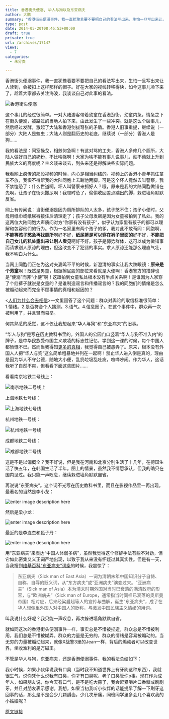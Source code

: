 ```yaml
---
title: 香港街头便溺, 华人与狗以及东亚病夫
author: 大鹏
summary: "香港街头便溺事件，我一直犹豫着要不要把自己的看法写出来，生怕一旦写出来让人读到，会被扣上这样那样的帽子。好在大家的视线转移得快，如今这事儿冷下来了，趁着大家都去关注海波，我谈谈自己对此事的看法。"
type: post
date: 2014-05-20T08:46:53+00:00
draft: true
private: true
url: /archives/17147
views:
  - 7
categories:
  - 未分类

---
```

香港街头便溺事件，我一直犹豫着要不要把自己的看法写出来，生怕一旦写出来让人读到，会被扣上这样那样的帽子。好在大家的视线转移得快，如今这事儿冷下来了，趁着大家都去关注海波，我谈谈自己对此事的看法。

![香港街头便溺][1]

这个事儿的经过很简单。一对大陆游客带着幼童在香港逛街，幼童内急，情急之下在街头便溺，被路过的当地人拍下来，由此发生了一些冲突。就是这么个破事儿，然后经过发酵，激起了大陆和香港剑拔弩张的矛盾。香港人旧事重提，继续说（一部分）大陆人是蝗虫；大陆人则是翻历史的老底，继续说（一部分）香港人是狗……

我的看法是：同室操戈，相煎何急啊！有这对骂的工夫，香港人多修几个厕所，大陆人做好自己的奶粉，不比啥强啊！大家为啥不能有事儿说事儿，动不动就上升到民族大义的高度呢？主义谈来谈去，到头来还是得解决些实际问题。

我看网上疯传的那段视频的时候，内心是相当纠结的。视频上的香港小青年抓住童车不放，我恨不得帮我的大陆同胞上去踹他两脚。可是这个坏人竟然去叫警察，我不禁惶恐了：什么世道啊，坏人叫警察来抓好人？哦，原来是我的大陆同胞做错在先啊，让孩子在街头撒尿啊！我顿时怂了，偷偷收回差点踹出的脚，躲进墙角默默反省。

网上有传闻说：当街便溺是因为厕所排队的人太多，孩子憋不住；孩子小便时，父母用纸巾或纸尿裤接住后清理走了；孩子父母发飙是因为女童被拍到了私处。我的这两位大陆同胞大声质问对方“你家有没有孩子”，似乎认为家里有孩子的都可以理解和包容他们的行为。作为一名家里有两个孩子的爹，我对此不敢苟同：同胞啊，**不能等孩子憋急再找厕所**啊好不好，**纸尿裤是可以穿在裤子里面的**好不好，**不能把自己女儿的私处露出来让别人看见**啊好不好。孩子是弱势群体，这可以成为做错事而请求别人原谅的理由，但这改变不了犯错的事实。求人原谅还能那么理直气壮，我不明白为什么。

当网上同胞们正在为这对夫妻鸣不平的时候，新澄清的事实让我大跌眼镜：**原来是个男童**啊！既然是男童，根据擦屁股的部位来看就是大便啊！香港警方的措辞也是“便溺”而非“小便”啊！这跟拍到女童私处根本没有半点关系啊！是谁因为人家穿了个红裤子就说是女童的？是谁制造谣言和传播谣言的？我的同胞们的情绪是怎么被煽动起来而完全不顾事情的真相和起因的？

<[人们为什么会去相信][2]>一文里回答了这个问题：群众对舆论的取信标准很简单：1.情绪。2.是否符合个人揣测。3.语气。4.信息圈子。在这个事件中，群众再一次被利用了，并且轻而易举。

何其熟悉的感觉，这不仅让我想起来“华人与狗”和“东亚病夫”的旧事。

“华人与狗”是写在历史教科书里的。外国人的公园门口竖着“华人与狗不准入内”的牌子，是中华民族受帝国主义欺凌的标志性记忆，学到这一课的时候，每个中国人都愤慨不已。然而当我得知[更多的真相][3]，我觉得自己被愚弄了。原来，根本没有外国人人把“华人与狗”这么简单粗暴地并列在一起啊！禁止华人进入倒是真的，理由是因为华人不守公德，随地大小便，乱扔垃圾乱吐痰，喧哗吵闹。作为华人，这话我听了自然不爽，但看看下面这些图片……

看看南京地铁二号线上：

![南京地铁二号线上][4]

上海地铁七号线：

![上海地铁七号线][5]

杭州地铁一号线：

![杭州地铁一号线][6]

成都地铁二号线：

![成都地铁二号线][7]

这是不是以偏概全？我不好说，但是我在河南和北京分别生活了十几年，在德国生活了快五年，在韩国生活了半年。图上的情景，虽然我不情愿承认，但我的确只在国内见过。我只能一声叹息，继续躲进墙角默默自省。

再说说“东亚病夫”。这个词不光写在历史教科书里，而且在影视作品里一再出现。最著名的当然是李小龙：

![enter image description here][8]

然后是梁小龙：

![enter image description here][9]

最近的是李连杰和甄子丹：

![enter image description here][10]

用“东亚病夫”来表达“中国人体弱多病”，虽然我觉得这个修辞手法有些不对劲，但它如此密集又义正词严地出现，以致于我从来没有怀疑过其真实性。但是有一天，当我搜到[维基百科“东亚病夫”词条][11]的时候，我震惊了：

> 东亚病夫（Sick man of East Asia）一词为清朝末年中国知识分子自铸、自称、自辱的贬义词，从“东方病夫”或“亚洲病夫”演变过来。“亚洲病夫”（Sick man of Asia）本为清末时期外国对当时已衰落的满清政府的形容，与“欧洲病夫”（Sick man of Europe，通常指当时同样已衰落的奥斯曼帝国）相对应，后来经梁启超等人的宣传与曲解，诞生“东亚病夫”，成了在华人想像里外国人对中国人的贬称，与激发中国民族主义情绪的用词。

叫我说什么好呢？我只能一声叹息，再次躲进墙角默默自省。

就如同这次的香港街头便溺事件一样，事实总是不惜被捏造，群众总是不惜被利用，我们总是不惜被糊弄。群众的力量是无穷的，群众的情绪是容易被煽动的。当无穷的力量被煽动起来，就像X战警3里的Jean一样，背后的煽动者可以改变世界，坐收渔利的是万磁王。

不管是华人与狗，东亚病夫，还是香港便溺事件，我的看法总结如下：

我小时候，如果小伙伴说我有口臭（当时我不知道世界上有牙刷这种东西），我就很生气，说你凭什么说我有口臭，你才有口臭呢，老子口臭管你p事。现在作为成年人，如果朋友说，你今天有口气，是不是吃大蒜了，我会赶紧嚼片口香糖或刷刷牙，并且对朋友表示感谢。我想，如果当初我听小伙伴的话能提早了解一下刷牙这回事的话，那么是不是会少几颗龋齿，少几次牙痛，同班同学里多会几个喜欢我的小姑娘呢？

 [1]: http://www.hdgogogo.com/wp-content/uploads/2014/04/B43C0911E74DE08A532991CEEF529DD6.jpg
 [2]: http://blog.sina.com.cn/s/blog_56fc0caa0101gxxf.html
 [3]: http://blog.sina.com.cn/s/blog_4f0523780101hzhj.html
 [4]: http://ww3.sinaimg.cn/bmiddle/63edc39bjw1e83cs2owv0j20c80je0ue.jpg
 [5]: http://ww3.sinaimg.cn/bmiddle/a1b6e757gw1ef9dbmj6tuj20rq0judkz.jpg
 [6]: http://i2.sinaimg.cn/dy/s/p/2012-11-21/U8958P1T1D25625111F21DT20121121054037.jpg
 [7]: http://baby.ce.cn/qt/201306/14/W020130614381987788847.jpg
 [8]: http://blogfile.ifeng.com/uploadfiles/blog_attachment/0810/70/867270_21d780770377b9ec7fca02f6301a15bf.jpg
 [9]: http://pics.oeeee.com/d/85/d85ddc21dc411637/Thumb/81604/dczb020515.jpg
 [10]: http://pic.pimg.tw/backers2009/beb3db49bedae4b8101356ccb9be3091.jpg
 [11]: http://zh.wikipedia.org/wiki/%E4%B8%9C%E4%BA%9A%E7%97%85%E5%A4%AB

[原文链接](http://dapengde.com/archives/17147)

